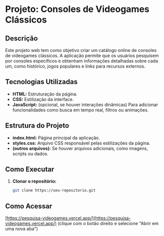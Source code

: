 # Projeto: Consoles de Videogames Clássicos

## Descrição
Este projeto web tem como objetivo criar um catálogo online de consoles de videogames clássicos. A aplicação permite que os usuários pesquisem por consoles específicos e obtenham informações detalhadas sobre cada um, como histórico, jogos populares e links para recursos externos.

## Tecnologias Utilizadas
* **HTML:** Estruturação da página.
* **CSS:** Estilização da interface.
* **JavaScript:** (opcional, se houver interações dinâmicas) Para adicionar funcionalidades como busca em tempo real, filtros ou animações.

## Estrutura do Projeto
* **index.html:** Página principal da aplicação.
* **styles.css:** Arquivo CSS responsável pelas estilizações da página.
* **(outros arquivos):** Se houver arquivos adicionais, como imagens, scripts ou dados.

## Como Executar
1. **Clonar o repositório:**
   ```bash
   git clone https://seu-repositorio.git

## Como Acessar
[https://pesquisa-videogames.vercel.app/](https://pesquisa-videogames.vercel.app/) (clique com o botão direito e selecione "Abrir em uma nova aba")

